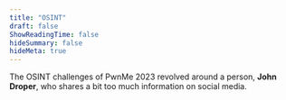 ```yaml
---
title: "OSINT"
draft: false
ShowReadingTime: false
hideSummary: false
hideMeta: true
---
```


The OSINT challenges of PwnMe 2023 revolved around a person, **John Droper**, who shares a bit too much information on social media.